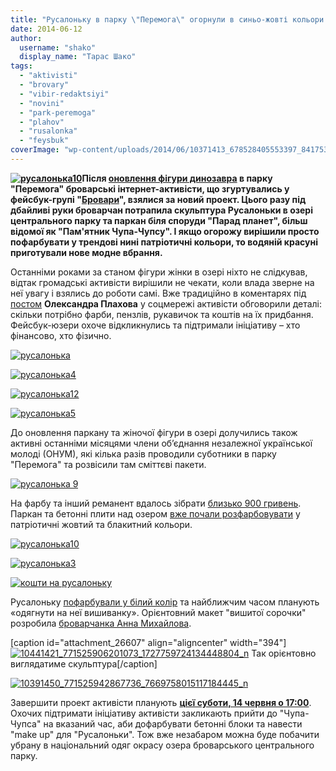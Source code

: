 ```yaml
---
title: "Русалоньку в парку \"Перемога\" огорнули в синьо-жовті кольори та одягнуть у вишиванку"
date: 2014-06-12
author: 
  username: "shako"
  display_name: "Тарас Шако"
tags: 
  - "aktivisti"
  - "brovary"
  - "vibir-redaktsiyi"
  - "novini"
  - "park-peremoga"
  - "plahov"
  - "rusalonka"
  - "feysbuk"
coverImage: "wp-content/uploads/2014/06/10371413_678528405553397_8417530935559529523_n.jpg"
---
```


**[![русалонька10](https://mpz.brovary.org/wp-content/uploads/2014/06/10371413_678528405553397_8417530935559529523_n.jpg)](https://mpz.brovary.org/wp-content/uploads/2014/06/10371413_678528405553397_8417530935559529523_n.jpg)Після [оновлення фігури динозавра](https://mpz.brovary.org/aktivisti-onovili-populyarnu-skulpturu-dinozavra-v-parku-peremoga/) в парку "Перемога" броварські інтернет-активісти, що згуртувались у фейсбук-групі "[Бровари](https://www.facebook.com/groups/brovary)", взялися за новий проект. Цього разу під дбайливі руки броварчан потрапила скульптура Русалоньки в озері центрального парку та паркан біля споруди "Парад планет", більш відомої як "Пам'ятник Чупа-Чупсу". І якщо огорожу вирішили просто пофарбувати у трендові нині патріотичні кольори, то водяній красуні приготували нове модне вбрання.**

Останніми роками за станом фігури жінки в озері ніхто не слідкував, відтак громадські активісти вирішили не чекати, коли влада зверне на неї увагу і взялись до роботи самі. Вже традиційно в коментарях під [постом](https://www.facebook.com/groups/brovary/permalink/821846617845306/) **Олександра Плахова** у соцмережі активісти обговорили деталі: скільки потрібно фарби, пензлів, рукавичок та коштів на їх придбання. Фейсбук-юзери охоче відкликнулись та підтримали ініціативу – хто фінансово, хто фізично.

[![русалонька](https://mpz.brovary.org/wp-content/uploads/2014/06/10457513_678528442220060_2220126195459268510_n.jpg)](https://mpz.brovary.org/wp-content/uploads/2014/06/10457513_678528442220060_2220126195459268510_n.jpg)

[![русалонька4](https://mpz.brovary.org/wp-content/uploads/2014/06/10414925_679721965434041_4189294144315386809_n.jpg)](https://mpz.brovary.org/wp-content/uploads/2014/06/10414925_679721965434041_4189294144315386809_n.jpg)

[![русалонька12](https://mpz.brovary.org/wp-content/uploads/2014/06/10177359_679721992100705_9064416479638835852_n.jpg)](https://mpz.brovary.org/wp-content/uploads/2014/06/10177359_679721992100705_9064416479638835852_n.jpg)

[![русалонька5](https://mpz.brovary.org/wp-content/uploads/2014/06/10410525_678528322220072_2800415454921850044_n.jpg)](https://mpz.brovary.org/wp-content/uploads/2014/06/10410525_678528322220072_2800415454921850044_n.jpg)

До оновлення паркану та жіночої фігури в озері долучились також активні останніми місяцями члени об’єднання незалежної української молоді (ОНУМ), які кілька разів проводили суботники в парку "Перемога" та розвісили там сміттєві пакети.

[![русалонька 9](https://mpz.brovary.org/wp-content/uploads/2014/06/10390084_679722128767358_1852649921195970906_n.jpg)](https://mpz.brovary.org/wp-content/uploads/2014/06/10390084_679722128767358_1852649921195970906_n.jpg)

На фарбу та інший реманент вдалось зібрати [близько 900 гривень](https://www.facebook.com/photo.php?fbid=679742012098703&set=gm.841999825829985&type=1). Паркан та бетонні плити над озером [вже почали розфарбовувати](https://www.facebook.com/groups/brovary/permalink/840764925953475/) у патріотичні жовтий та блакитний кольори.

[![русалонька10](https://mpz.brovary.org/wp-content/uploads/2014/06/10371413_678528405553397_8417530935559529523_n.jpg)](https://mpz.brovary.org/wp-content/uploads/2014/06/10371413_678528405553397_8417530935559529523_n.jpg)

[![русалонька3](https://mpz.brovary.org/wp-content/uploads/2014/06/10447628_679721928767378_2753355536926957865_n.jpg)](https://mpz.brovary.org/wp-content/uploads/2014/06/10447628_679721928767378_2753355536926957865_n.jpg)

[![кошти на русалоньку](https://mpz.brovary.org/wp-content/uploads/2014/06/koshti-na-rusalonku.jpg)](https://mpz.brovary.org/wp-content/uploads/2014/06/koshti-na-rusalonku.jpg)

Русалоньку [пофарбували у білий колір](https://www.facebook.com/groups/brovary/permalink/840282936001674/) та найближчим часом планують «одягнути на неї вишиванку». Орієнтовний макет "вишитої сорочки" розробила [броварчанка Анна Михайлова](https://www.facebook.com/groups/brovary/permalink/842372075792760/).

\[caption id="attachment\_26607" align="aligncenter" width="394"\][![10441421_771525906201073_1727759724134448804_n](https://mpz.brovary.org/wp-content/uploads/2014/06/10441421_771525906201073_1727759724134448804_n.jpg)](https://mpz.brovary.org/wp-content/uploads/2014/06/10441421_771525906201073_1727759724134448804_n.jpg) Так орієнтовно виглядатиме скульптура\[/caption\]

[![10391450_771525942867736_7669758015117184445_n](https://mpz.brovary.org/wp-content/uploads/2014/06/10391450_771525942867736_7669758015117184445_n.jpg)](https://mpz.brovary.org/wp-content/uploads/2014/06/10391450_771525942867736_7669758015117184445_n.jpg)

Завершити проект активісти планують [**цієї суботи, 14 червня о 17:00**](https://www.facebook.com/photo.php?fbid=680721038667467&set=gm.843150445714923&type=1&theater). Охочих підтримати ініціативу активісти закликають прийти до "Чупа-Чупса" на вказаний час, аби дофарбувати бетонні блоки та навести "make up" для "Русалоньки". Тож вже незабаром можна буде побачити убрану в національний одяг окрасу озера броварського центрального парку.
